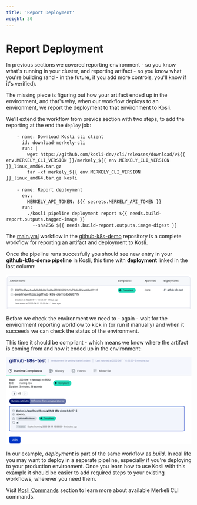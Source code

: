 ```yaml
---
title: 'Report Deployment'
weight: 30
---
```


# Report Deployment

In previous sections we covered reporting environment - so you know what's running in your cluster, and reporting artifact - so you know what you're building (and - in the future, if you add more controls, you'll know if it's verified).

The missing piece is figuring out how your artifact ended up in the environment, and that's why, when our workflow deploys to an environment, we report the deployment to that environment to Kosli.  

We'll extend the workflow from previos section with two steps, to add the reporting at the end the `deploy` job:

``` 
    - name: Download Kosli cli client
      id: download-merkely-cli
      run: |
        wget https://github.com/kosli-dev/cli/releases/download/v${{ env.MERKELY_CLI_VERSION }}/merkely_${{ env.MERKELY_CLI_VERSION }}_linux_amd64.tar.gz
        tar -xf merkely_${{ env.MERKELY_CLI_VERSION }}_linux_amd64.tar.gz kosli 

    - name: Report deployment
      env:
        MERKELY_API_TOKEN: ${{ secrets.MERKELY_API_TOKEN }}
      run: 
        ./kosli pipeline deployment report ${{ needs.build-report.outputs.tagged-image }}
          --sha256 ${{ needs.build-report.outputs.image-digest }} 
```

The [main.yml](https://github.com/kosli-dev/github-k8s-demo/blob/main/.github/workflows/main.yml) workflow in the [github-k8s-demo](https://github.com/kosli-dev/github-k8s-demo) repository is a complete workflow for reporting an artifact and deployment to Kosli.

Once the pipeline runs succesfully you should see new entry in your **github-k8s-demo pipeline** in Kosli, this time with **deployment** linked in the last column:

![Compliant artifact with no deployments](/images/artifact-list-2.png)

Before we check the environment we need to - again - wait for the environment reporting workflow to kick in (or run it manually) and when it succeeds we can check the status of the environment.

This time it should be compliant - which means we know where the artifact is coming from and how it ended up in the environment:

![Compliant environment](/images/env-compliant.png)

In our example, *deployment* is part of the same workflow as *build*. In real life you may want to deploy in a seperate pipeline, especially if you're deploying to your production environment. Once you learn how to use Kosli with this example it should be easier to add required steps to your existing workflows, wherever you need them. 

Visit [Kosli Commands](/client_reference) section to learn more about available Merkeli CLI commands.


